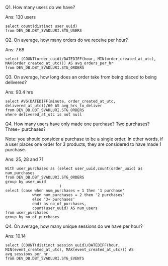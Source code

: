 Q1. How many users do we have?

Ans: 130 users

    select count(distinct user_uuid)
    from DEV_DB.DBT_SVADLURI.STG_USERS

Q2. On average, how many orders do we receive per hour?

Ans: 7.68

    select (COUNT(order_uuid)/DATEDIFF(hour, MIN(order_created_at_utc), MAX(order_created_at_utc))) AS avg_orders_per_hr
    from DEV_DB.DBT_SVADLURI.STG_ORDERS



Q3. On average, how long does an order take from being placed to being delivered?

Ans: 93.4 hrs

    select AVG(DATEDIFF(minute, order_created_at_utc, delivered_at_utc))/60 AS avg_hrs_to_deliver
    from DEV_DB.DBT_SVADLURI.STG_ORDERS
    where delivered_at_utc is not null


Q4. How many users have only made one purchase? Two purchases? Three+ purchases?

Note: you should consider a purchase to be a single order. In other words, if a user places one order for 3 products, they are considered to have made 1 purchase.

Ans: 25, 28 and 71

    With user_purchases as (select user_uuid,count(order_uuid) as num_purchases
    from DEV_DB.DBT_SVADLURI.STG_ORDERS
    group by user_uuid
                            )
    select (case when num_purchases = 1 then '1 purchase'
                when num_purchases = 2 then '2 purchases'
                else '3+ purchases'
                end) as no_of_purchases,
                count(user_uuid) AS num_users
    from user_purchases
    group by no_of_purchases



Q4. On average, how many unique sessions do we have per hour?

Ans: 10.14

    select (COUNT(distinct session_uuid)/DATEDIFF(hour, MIN(event_created_at_utc), MAX(event_created_at_utc))) AS avg_sessions_per_hr
    from DEV_DB.DBT_SVADLURI.STG_EVENTS